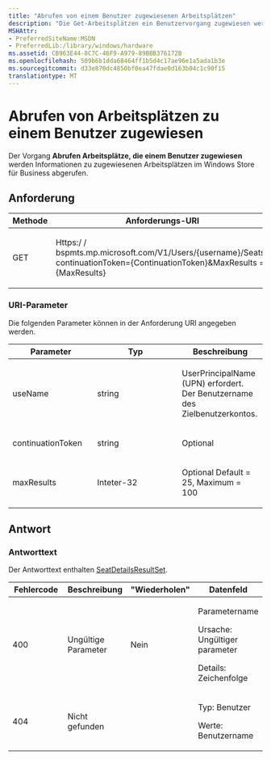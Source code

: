 ```yaml
---
title: "Abrufen von einem Benutzer zugewiesenen Arbeitsplätzen"
description: "Die Get-Arbeitsplätzen ein Benutzervorgang zugewiesen werden Informationen zu zugewiesenen Arbeitsplätzen im Windows Store für Business abgerufen."
MSHAttr:
- PreferredSiteName:MSDN
- PreferredLib:/library/windows/hardware
ms.assetid: CB963E44-8C7C-46F9-A979-89BBB376172B
ms.openlocfilehash: 509b6b1dda68464ff1b5d4c17ae96e1a5ada1b3e
ms.sourcegitcommit: d33e870dc4850bf0ea47fdae0d163b04c1c90f15
translationtype: MT
---
```

# <a name="get-seats-assigned-to-a-user"></a>Abrufen von Arbeitsplätzen zu einem Benutzer zugewiesen

Der Vorgang **Abrufen Arbeitsplätze, die einem Benutzer zugewiesen** werden Informationen zu zugewiesenen Arbeitsplätzen im Windows Store für Business abgerufen.

## <a name="request"></a>Anforderung

<table>
<colgroup>
<col width="50%" />
<col width="50%" />
</colgroup>
<thead>
<tr class="header">
<th>Methode</th>
<th>Anforderungs-URI</th>
</tr>
</thead>
<tbody>
<tr class="odd">
<td><p>GET</p></td>
<td><p>Https:<span></span>/ / bspmts.mp.microsoft.com/V1/Users/{username}/Seats?continuationToken={ContinuationToken}&amp;MaxResults = {MaxResults}</p></td>
</tr>
</tbody>
</table>


### <a name="uri-parameters"></a>URI-Parameter

Die folgenden Parameter können in der Anforderung URI angegeben werden.

<table>
<colgroup>
<col width="33%" />
<col width="33%" />
<col width="33%" />
</colgroup>
<thead>
<tr class="header">
<th>Parameter</th>
<th>Typ</th>
<th>Beschreibung</th>
</tr>
</thead>
<tbody>
<tr class="odd">
<td><p>useName</p></td>
<td><p>string</p></td>
<td><p>UserPrincipalName (UPN) erfordert. Der Benutzername des Zielbenutzerkontos.</p></td>
</tr>
<tr class="even">
<td><p>continuationToken</p></td>
<td><p>string</p></td>
<td><p>Optional</p></td>
</tr>
<tr class="odd">
<td><p>maxResults</p></td>
<td><p>Inteter-32</p></td>
<td><p>Optional Default = 25, Maximum = 100</p></td>
</tr>
</tbody>
</table>

 
## <a name="response"></a>Antwort

### <a name="response-body"></a>Antworttext

Der Antworttext enthalten [SeatDetailsResultSet](data-structures-windows-store-for-business.md#seatdetailsresultset).

<table>
<colgroup>
<col width="25%" />
<col width="25%" />
<col width="25%" />
<col width="25%" />
</colgroup>
<thead>
<tr class="header">
<th>Fehlercode</th>
<th>Beschreibung</th>
<th>"Wiederholen"</th>
<th>Datenfeld</th>
</tr>
</thead>
<tbody>
<tr class="odd">
<td><p>400</p></td>
<td><p>Ungültige Parameter</p></td>
<td><p>Nein</p></td>
<td><p>Parametername</p>
<p>Ursache: Ungültiger parameter</p>
<p>Details: Zeichenfolge</p></td>
</tr>
<tr class="even">
<td><p>404</p></td>
<td><p>Nicht gefunden</p></td>
<td></td>
<td><p>Typ: Benutzer</p>
<p>Werte: Benutzername</p></td>
</tr>
</tbody>
</table>

 

 





